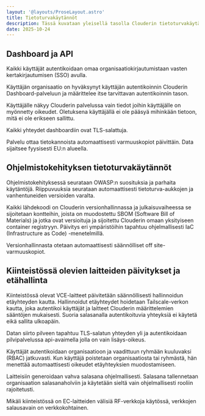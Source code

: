 ```yaml
---
layout: '@layouts/ProseLayout.astro'
title: Tietoturvakäytännöt
description: Tässä kuvataan yleisellä tasolla Clouderin tietoturvakäytännöt ja toimenpiteet, jotka on toteutettu palvelun turvallisuuden varmistamiseksi.
date: 2025-10-24
---
```


## Dashboard ja API

Kaikki käyttäjät autentikoidaan omaa organisaatiokirjautumistaan vasten kertakirjautumisen (SSO) avulla.

Käyttäjän organisaatio on hyväksynyt käyttäjän autentikoinnin Clouderin Dashboard-palveluun ja määrittelee itse tarvittavan autentikoinnin tason.

Käyttäjälle näkyy Clouderin palvelussa vain tiedot joihin käyttäjälle on myönnetty oikeudet. Oletuksena käyttäjällä ei ole pääsyä mihinkään tietoon, mitä ei ole erikseen sallittu.

Kaikki yhteydet dashboardiin ovat TLS-salattuja.

Palvelu ottaa tietokannoista automaattisesti varmuuskopiot päivittäin. Data sijaitsee fyysisesti EU:n alueella.

## Ohjelmistokehityksen tietoturvakäytännöt

Ohjelmistokehityksessä seurataan OWASP:n suosituksia ja parhaita käytäntöjä. Riippuvuuksia seurataan automaattisesti tietoturva-aukkojen ja vanhentuneiden versioiden varalta.

Kaikki lähdekoodi on Clouderin versionhallinnassa ja julkaisuvaiheessa se sijoitetaan kontteihin, joista on muodostettu SBOM (Software Bill of Materials) ja jotka ovat versioituja ja sijoitettu Clouderin omaan yksityiseen container registryyn. Päivitys eri ympäristöihin tapahtuu ohjelmallisesti IaC (Infrastructure as Code) -menetelmillä.

Versionhallinnasta otetaan automaattisesti säännölliset off site-varmuuskopiot.

## Kiinteistössä olevien laitteiden päivitykset ja etähallinta

Kiinteistössä olevat VCE-laitteet päivitetään säännöllisesti hallinnoidun etäyhteyden kautta. Hallinnoidut etäyhteydet hoidetaan Tailscale-verkon kautta, joka autentikoi käyttäjät ja laitteet Clouderin määrittelemien sääntöjen mukaisesti. Suoria salasanalla autentikoituvia yhteyksiä ei käytetä eikä sallita ulkoapäin.

Datan siirto pilveen tapahtuu TLS-salatun yhteyden yli ja autentikoidaan pilvipalvelussa api-avaimella jolla on vain lisäys-oikeus.

Käyttäjät autentikoidaan organisaatioon ja vaadittuun ryhmään kuuluvaksi (RBAC) jatkuvasti. Kun käyttäjä poistetaan organisaatiosta tai ryhmästä, hän menettää automaattisesti oikeudet etäyhteyksien muodostamiseen.

Laitteisiin generoidaan vahva salasana ohjelmallisesti. Salasana tallennetaan organisaation salasanaholviin ja käytetään sieltä vain ohjelmallisesti rooliin rajoitetusti.

Mikäli kiinteistössä on EC-laitteiden välisiä RF-verkkoja käytössä, verkkojen salausavain on verkkokohtainen.
